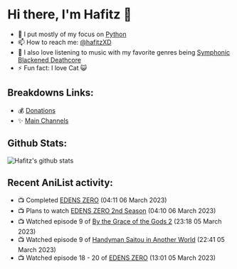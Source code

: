 # Hi there, I'm Hafitz 👋
- 🐍 I put mostly of my focus on [Python](https://python.org)
- 📫 How to reach me: [@hafitzXD](https://t.me/hafitzXD)
- 🎵 I also love listening to music with my favorite genres being [Symphonic Blackened Deathcore](https://youtu.be/qyYmS_iBcy4)
- ⚡ Fun fact: I love Cat 😺

## Breakdowns Links:
- 💰 [Donations](https://t.me/TheBreakdowns/2)
- ✨ [Main Channels](https://t.me/TheBreakdowns)

## Github Stats:
![Hafitz's github stats](https://github-readme-stats.vercel.app/api?username=breakdowns&show_icons=true&count_private=true&bg_color=00000000&text_color=777)

## Recent AniList activity:
<!-- ANILIST_ACTIVITY:start -->

-   📺 Completed [EDENS ZERO](https://anilist.co/anime/119683) (04:11 06 March 2023)
-   📺 Plans to watch [EDENS ZERO 2nd Season](https://anilist.co/anime/144932) (04:10 06 March 2023)
-   📺 Watched episode 9 of [By the Grace of the Gods 2](https://anilist.co/anime/135102) (23:18 05 March 2023)
-   📺 Watched episode 9 of [Handyman Saitou in Another World](https://anilist.co/anime/144092) (22:41 05 March 2023)
-   📺 Watched episode 18 - 20 of [EDENS ZERO](https://anilist.co/anime/119683) (13:01 05 March 2023)

<!-- ANILIST_ACTIVITY:end -->
